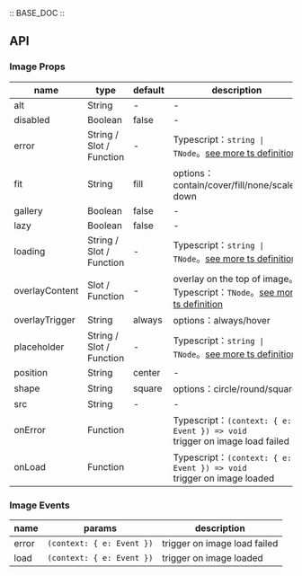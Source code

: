 :: BASE_DOC ::

## API

### Image Props

name | type | default | description | required
-- | -- | -- | -- | --
alt | String | - | \- | N
disabled | Boolean | false | \- | N
error | String / Slot / Function | - | Typescript：`string \| TNode`。[see more ts definition](https://github.com/Tencent/tdesign-vue/blob/develop/src/common.ts) | N
fit | String | fill | options：contain/cover/fill/none/scale-down | N
gallery | Boolean | false | \- | N
lazy | Boolean | false | \- | N
loading | String / Slot / Function | - | Typescript：`string \| TNode`。[see more ts definition](https://github.com/Tencent/tdesign-vue/blob/develop/src/common.ts) | N
overlayContent | Slot / Function | - | overlay on the top of image。Typescript：`TNode`。[see more ts definition](https://github.com/Tencent/tdesign-vue/blob/develop/src/common.ts) | N
overlayTrigger | String | always | options：always/hover | N
placeholder | String / Slot / Function | - | Typescript：`string \| TNode`。[see more ts definition](https://github.com/Tencent/tdesign-vue/blob/develop/src/common.ts) | N
position | String | center | \- | N
shape | String | square | options：circle/round/square | N
src | String | - | \- | N
onError | Function |  | Typescript：`(context: { e: Event }) => void`<br/>trigger on image load failed | N
onLoad | Function |  | Typescript：`(context: { e: Event }) => void`<br/>trigger on image loaded | N

### Image Events

name | params | description
-- | -- | --
error | `(context: { e: Event })` | trigger on image load failed
load | `(context: { e: Event })` | trigger on image loaded
